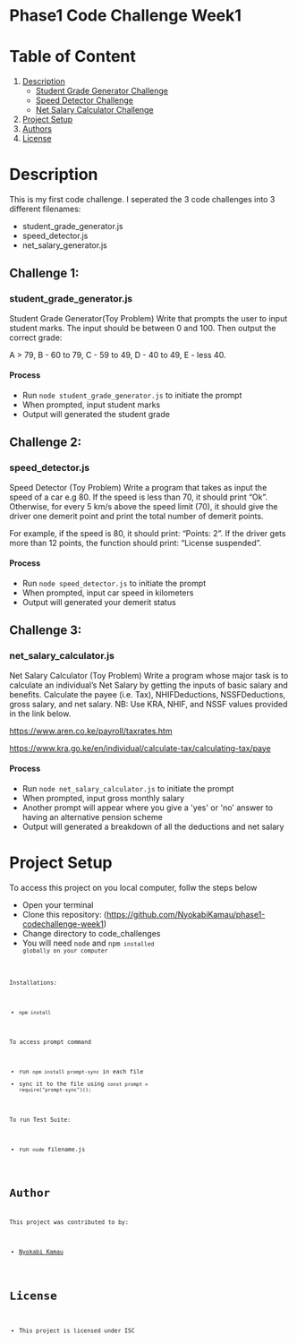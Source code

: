 # Phase1 Code Challenge Week1

# Table of Content
1. [Description](#description)
    - [Student Grade Generator Challenge](#student_grade_generatorjs)
    - [Speed Detector Challenge](#speed_detectorjs)
    - [Net Salary Calculator Challenge](#net_salary_calculatorjs)
2. [Project Setup](#project-setup)
3. [Authors](#author)
4. [License](#license)

# Description
This is my first code challenge. I seperated the 3 code challenges into 3 different filenames:
* student_grade_generator.js
* speed_detector.js
* net_salary_generator.js

## Challenge 1:
### student_grade_generator.js
Student Grade Generator(Toy Problem)
Write that prompts the user to input student marks. The input should be between 0 and 100. Then output the correct grade: 

A > 79, B - 60 to 79, C -  59 to 49, D - 40 to 49, E - less 40.

#### Process
* Run <code>node student_grade_generator.js</code> to initiate the prompt
* When prompted, input student marks
* Output will generated the student grade

## Challenge 2: 
### speed_detector.js
Speed Detector (Toy Problem)
Write a program that takes as input the speed of a car e.g 80. If the speed is less than 70, it should print “Ok”. Otherwise, for every 5 km/s above the speed limit (70), it should give the driver one demerit point and print the total number of demerit points.

For example, if the speed is 80, it should print: “Points: 2”. If the driver gets more than 12 points, the function should print: “License suspended”.

#### Process
* Run <code>node speed_detector.js</code> to initiate the prompt
* When prompted, input car speed in kilometers
* Output will generated your demerit status

## Challenge 3: 
### net_salary_calculator.js
Net Salary Calculator (Toy Problem)
Write a program whose major task is to calculate an individual’s Net Salary by getting the inputs of basic salary and benefits. Calculate the payee (i.e. Tax), NHIFDeductions, NSSFDeductions, gross salary, and net salary. 
NB: Use KRA, NHIF, and NSSF values provided in the link below.

https://www.aren.co.ke/payroll/taxrates.htm  

https://www.kra.go.ke/en/individual/calculate-tax/calculating-tax/paye

#### Process
* Run <code>node net_salary_calculator.js</code>  to initiate the prompt
* When prompted, input gross monthly salary
* Another prompt will appear where you give a 'yes' or 'no' answer to having an alternative pension scheme
* Output will generated a breakdown of all the deductions and net salary

# Project Setup
To access this project on you local computer, follw the steps below
* Open your terminal
* Clone this repository: (https://github.com/NyokabiKamau/phase1-codechallenge-week1)
* Change directory to code_challenges
* You will need <code>node</code> and <code>npm<code/> installed globally on your computer

Installations:
* <code>npm install</code>

To access prompt command
* run <code>npm install prompt-sync</code> in each file
* sync it to the file using <code>const prompt = require("prompt-sync")();</code>

To run Test Suite: 
* run <code>node</code> filename.js

# Author
This project was contributed to by: 
* [Nyokabi Kamau](https://github.com/NyokabiKamau/)

# License
* This project is licensed under ISC